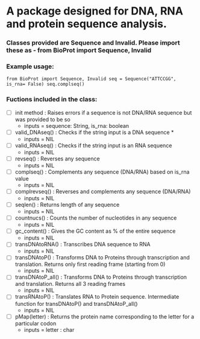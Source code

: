  # A package designed for DNA, RNA and protein sequence analysis.
 ### Classes provided are Sequence and Invalid. Please import these as - from BioProt import Sequence, Invalid
 ### Example usage: 
 ``` from BioProt import Sequence, Invalid seq = Sequence("ATTCCGG", is_rna= False) seq.complseq() ```

 ### Fuctions included in the class:
- [ ] init method : Raises errors if a sequence is not DNA/RNA sequence but was provided to be so
  * inputs = sequence: String, is_rna: boolean
- [ ] valid_DNAseq() : Checks if the string input is a DNA sequence *
  * inputs = NIL 
- [ ] valid_RNAseq() : Checks if the string input is an RNA sequence
  * inputs = NIL 
- [ ] revseq() : Reverses any sequence
  * inputs = NIL 
- [ ] complseq() : Complements any sequence (DNA/RNA) based on is_rna value
  * inputs = NIL 
- [ ] complrevseq() : Reverses and complements any sequence (DNA/RNA)
  * inputs = NIL 
- [ ] seqlen() : Returns length of any sequence
  * inputs = NIL 
- [ ] countnucs() : Counts the number of nucleotides in any sequence
  * inputs = NIL 
- [ ] gc_content() : Gives the GC content as % of the entire sequence
  * inputs = NIL 
- [ ] transDNAtoRNA() : Transcribes DNA sequence to RNA
  * inputs = NIL 
- [ ] transDNAtoP() : Transforms DNA to Proteins through transcription and translation. Returns only first reading frame (starting from 0)
  * inputs = NIL 
- [ ] transDNAtoP_all() : Transforms DNA to Proteins through transcription and translation. Returns all 3 reading frames 
  * inputs = NIL 
- [ ] transRNAtoP() : Translates RNA to Protein sequence. Intermediate function for transDNAtoP() and transDNAtoP_all()
  * inputs = NIL 
- [ ] pMap(letter) : Returns the protein name corresponding to the letter for a particular codon
  * inputs = letter : char
    
